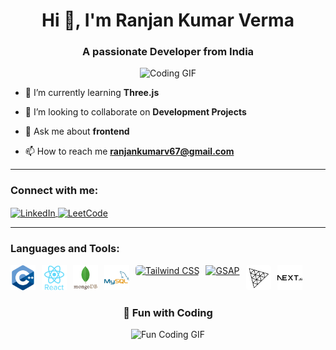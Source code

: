 <h1 align="center">Hi 👋, I'm Ranjan Kumar Verma</h1>
<h3 align="center">A passionate Developer from India</h3>

<p align="center">
  <img src="https://media.giphy.com/media/QZkpIdieotn3i/giphy.gif" alt="Coding GIF" width="500" />
</p>

- 🌱 I’m currently learning **Three.js**

- 👯 I’m looking to collaborate on **Development Projects**

- 💬 Ask me about **frontend**

- 📫 How to reach me **ranjankumarv67@gmail.com**

---

<h3 align="left">Connect with me:</h3>
<p align="left">
  <a href="https://linkedin.com/in/ranjan-kumar-verma" target="blank">
    <img align="center" src="https://raw.githubusercontent.com/rahuldkjain/github-profile-readme-generator/master/src/images/icons/Social/linked-in-alt.svg" alt="LinkedIn" height="30" width="40" />
  </a>
  <a href="https://www.leetcode.com/ranjankumarverma" target="blank">
    <img align="center" src="https://raw.githubusercontent.com/rahuldkjain/github-profile-readme-generator/master/src/images/icons/Social/leet-code.svg" alt="LeetCode" height="30" width="40" />
  </a>
</p>

---



<h3 align="left">Languages and Tools:</h3>
<p align="left" style="display: flex; gap: 10px; flex-wrap: wrap;">
  <!-- C++ -->
  <a href="https://www.w3schools.com/cpp/" target="_blank" rel="noreferrer">
    <img src="https://raw.githubusercontent.com/devicons/devicon/master/icons/cplusplus/cplusplus-original.svg" alt="C++" width="40" height="40"/>
  </a>
  <!-- React -->
  <a href="https://reactjs.org/" target="_blank" rel="noreferrer">
    <img src="https://raw.githubusercontent.com/devicons/devicon/master/icons/react/react-original-wordmark.svg" alt="React" width="40" height="40"/>
  </a>
  <!-- MongoDB -->
  <a href="https://www.mongodb.com/" target="_blank" rel="noreferrer">
    <img src="https://raw.githubusercontent.com/devicons/devicon/master/icons/mongodb/mongodb-original-wordmark.svg" alt="MongoDB" width="40" height="40"/>
  </a>
  <!-- SQL -->
  <a href="https://www.mysql.com/" target="_blank" rel="noreferrer">
    <img src="https://raw.githubusercontent.com/devicons/devicon/master/icons/mysql/mysql-original-wordmark.svg" alt="MySQL" width="40" height="40"/>
  </a>
  <!-- Tailwind CSS -->
  <a href="https://tailwindcss.com/" target="_blank" rel="noreferrer">
    <img src="https://avatars.githubusercontent.com/u/67109815?s=200&v=4" alt="Tailwind CSS" width="40" height="40" style="border-radius: 5px;"/>
  </a>
  <!-- GSAP -->
  <a href="https://greensock.com/gsap/" target="_blank" rel="noreferrer">
    <img src="https://raw.githubusercontent.com/GraphtyLove/devicon/master/icons/gsap/gsap-original.svg" alt="GSAP" width="40" height="40"/>
  </a>
  <!-- Three.js -->
  <a href="https://threejs.org/" target="_blank" rel="noreferrer">
    <img src="https://raw.githubusercontent.com/devicons/devicon/master/icons/threejs/threejs-original.svg" alt="Three.js" width="40" height="40" style="background-color: white; border-radius: 5px;"/>
  </a>
  <!-- Next.js -->
  <a href="https://nextjs.org/" target="_blank" rel="noreferrer">
    <img src="https://raw.githubusercontent.com/devicons/devicon/master/icons/nextjs/nextjs-original-wordmark.svg" alt="Next.js" width="40" height="40"/>
  </a>
</p>




<h3 align="center">🎉 Fun with Coding</h3>
<p align="center">
  <img src="https://media.giphy.com/media/3o7abldj0b3rxrZUxW/giphy.gif" alt="Fun Coding GIF" width="300"/>
</p>
